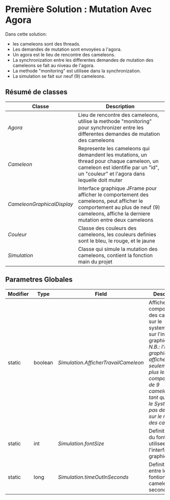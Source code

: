 # Première Solution : Mutation Avec Agora
  Dans cette solution:
  - les cameleons sont des threads.
  - Les demandes de mutation sont envoyées a l'agora. 
  - Un agora est le lieu de rencontre des cameleons.
  - La synchronization entre les differentes demandes de mutation des cameleons se fait au niveau de l'agora.
  - La methode "monitoring" est utilisee dans la synchronization.
  - La simulation se fait sur neuf (9) cameleons.

## Résumé de classes 

Classe 	|Description
---     |---
*Agora* 	|Lieu de rencontre des cameleons, utilise la methode "monitoring" pour synchronizer entre les differentes demandes de mutation des cameleons
*Cameleon*|Represente les cameleons qui demandent les mutations, un thread pour chaque cameleon, un cameleon est identifie par un "id", un "couleur" et l'agora dans lequelle doit muter
*CameleonGraphicalDisplay*|Interface graphique JFrame pour afficher le comportement des cameleons, peut afficher le comportement au plus de neuf (9) cameleons, affiche la derniere mutation entre deux cameleons
*Couleur*|Classe des couleurs des cameleons, les couleurs definies sont le bleu, le rouge, et le jaune
*Simulation*|Classe qui simule la mutation des cameleons, contient la fonction main du projet


## Parametres Globales 
Modifier|Type|Field|Description
---     |--- |---  |---
static|boolean 	 |*Simulation.AfficherTravailCameleon*|Affiche le comportement des cameleons sur le system.out et sur l'interface graphique, *N.B.: l'interface graphique peut afficher seulement au plus les comportements de 9 cameleons, en tant que pour le System.out, pas de limite sur le nombre des cameleons*
static|int 	     |*Simulation.fontSize*|Definit la taille du fonte utilisee sur l'interface graphique
static|long 	   |*Simulation.timeOutInSeconds*|Definit le retard entre les fontions d'un cameleon (en secondes)
